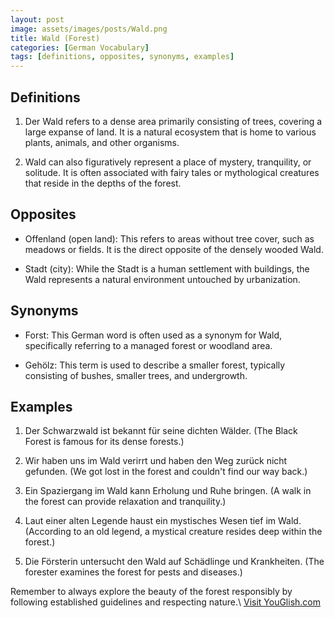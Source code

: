```yaml
---
layout: post
image: assets/images/posts/Wald.png
title: Wald (Forest)
categories: [German Vocabulary]
tags: [definitions, opposites, synonyms, examples]
---
```


## Definitions

1. Der Wald refers to a dense area primarily consisting of trees, covering a large expanse of land. It is a natural ecosystem that is home to various plants, animals, and other organisms.

2. Wald can also figuratively represent a place of mystery, tranquility, or solitude. It is often associated with fairy tales or mythological creatures that reside in the depths of the forest.

## Opposites

- Offenland (open land): This refers to areas without tree cover, such as meadows or fields. It is the direct opposite of the densely wooded Wald.

- Stadt (city): While the Stadt is a human settlement with buildings, the Wald represents a natural environment untouched by urbanization.

## Synonyms

- Forst: This German word is often used as a synonym for Wald, specifically referring to a managed forest or woodland area.

- Gehölz: This term is used to describe a smaller forest, typically consisting of bushes, smaller trees, and undergrowth.

## Examples

1. Der Schwarzwald ist bekannt für seine dichten Wälder. (The Black Forest is famous for its dense forests.)

2. Wir haben uns im Wald verirrt und haben den Weg zurück nicht gefunden. (We got lost in the forest and couldn't find our way back.)

3. Ein Spaziergang im Wald kann Erholung und Ruhe bringen. (A walk in the forest can provide relaxation and tranquility.)

4. Laut einer alten Legende haust ein mystisches Wesen tief im Wald. (According to an old legend, a mystical creature resides deep within the forest.)

5. Die Försterin untersucht den Wald auf Schädlinge und Krankheiten. (The forester examines the forest for pests and diseases.)

Remember to always explore the beauty of the forest responsibly by following established guidelines and respecting nature.\ <a id="yg-widget-0" class="youglish-widget" data-query="Wald" data-lang="german" data-components="8412" data-auto-start="0" data-bkg-color="theme_light" data-title="How%20to%20pronounce%20Wald%20in%20German"  rel="nofollow" href="https://youglish.com">Visit YouGlish.com</a><script async src="https://youglish.com/public/emb/widget.js" charset="utf-8"></script>